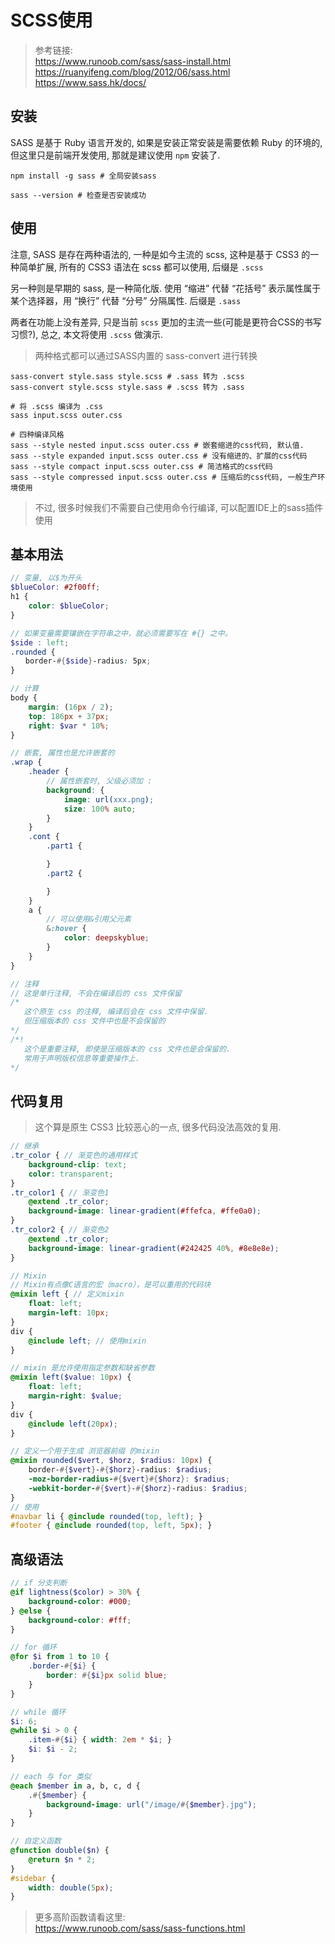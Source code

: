 # SCSS使用

> 参考链接:  
> https://www.runoob.com/sass/sass-install.html  
> https://ruanyifeng.com/blog/2012/06/sass.html  
> https://www.sass.hk/docs/  

## 安装

SASS 是基于 Ruby 语言开发的, 如果是安装正常安装是需要依赖 Ruby 的环境的, 但这里只是前端开发使用, 那就是建议使用 `npm` 安装了.

```shell
npm install -g sass # 全局安装sass

sass --version # 检查是否安装成功
```

## 使用

注意, SASS 是存在两种语法的, 一种是如今主流的 scss, 这种是基于 CSS3 的一种简单扩展, 所有的 CSS3 语法在 scss 都可以使用, 后缀是 `.scss`

另一种则是早期的 sass, 是一种简化版. 使用 “缩进” 代替 “花括号” 表示属性属于某个选择器，用 “换行” 代替 “分号” 分隔属性. 后缀是 `.sass`

两者在功能上没有差异, 只是当前 `scss` 更加的主流一些(可能是更符合CSS的书写习惯?), 总之, 本文将使用 `.scss` 做演示. 

> 两种格式都可以通过SASS内置的 sass-convert 进行转换

```shell
sass-convert style.sass style.scss # .sass 转为 .scss
sass-convert style.scss style.sass # .scss 转为 .sass

# 将 .scss 编译为 .css
sass input.scss outer.css

# 四种编译风格
sass --style nested input.scss outer.css # 嵌套缩进的css代码, 默认值.
sass --style expanded input.scss outer.css # 没有缩进的、扩展的css代码
sass --style compact input.scss outer.css # 简洁格式的css代码
sass --style compressed input.scss outer.css # 压缩后的css代码, 一般生产环境使用
```
> 不过, 很多时候我们不需要自己使用命令行编译, 可以配置IDE上的sass插件使用

## 基本用法

```scss
// 变量, 以$为开头
$blueColor: #2f00ff;
h1 {
    color: $blueColor;
}

// 如果变量需要镶嵌在字符串之中，就必须需要写在 #{} 之中。
$side : left;
.rounded {
　　border-#{$side}-radius: 5px;
}

// 计算
body {
    margin: (16px / 2);
    top: 186px + 37px;
    right: $var * 10%;
}

// 嵌套, 属性也是允许嵌套的
.wrap {
    .header {
        // 属性嵌套时, 父级必须加 : 
        background: {
            image: url(xxx.png);
            size: 100% auto;
        }
    }
    .cont {
        .part1 {

        }
        .part2 {

        }
    }
    a {
        // 可以使用&引用父元素
        &:hover {
            color: deepskyblue;
        }
    }
}

// 注释
// 这是单行注释, 不会在编译后的 css 文件保留
/* 
   这个原生 css 的注释, 编译后会在 css 文件中保留.
   但压缩版本的 css 文件中也是不会保留的
*/ 
/*!
   这个是重要注释, 即使是压缩版本的 css 文件也是会保留的.
   常用于声明版权信息等重要操作上.
*/ 
```

## 代码复用

> 这个算是原生 CSS3 比较恶心的一点, 很多代码没法高效的复用.

```scss
// 继承
.tr_color { // 渐变色的通用样式
    background-clip: text;
    color: transparent;
}
.tr_color1 { // 渐变色1
    @extend .tr_color;
    background-image: linear-gradient(#ffefca, #ffe0a0);
}
.tr_color2 { // 渐变色2
    @extend .tr_color;
    background-image: linear-gradient(#242425 40%, #8e8e8e);
}

// Mixin
// Mixin有点像C语言的宏（macro），是可以重用的代码块
@mixin left { // 定义mixin
    float: left;
    margin-left: 10px;
}
div { 
    @include left; // 使用mixin
}

// mixin 是允许使用指定参数和缺省参数
@mixin left($value: 10px) {
    float: left;
    margin-right: $value;
}
div {
    @include left(20px);
}

// 定义一个用于生成 浏览器前缀 的mixin
@mixin rounded($vert, $horz, $radius: 10px) {
    border-#{$vert}-#{$horz}-radius: $radius;
    -moz-border-radius-#{$vert}#{$horz}: $radius;
    -webkit-border-#{$vert}-#{$horz}-radius: $radius;
}
// 使用
#navbar li { @include rounded(top, left); }
#footer { @include rounded(top, left, 5px); }
```

## 高级语法

```scss
// if 分支判断
@if lightness($color) > 30% {
    background-color: #000;
} @else {
    background-color: #fff;
}

// for 循环
@for $i from 1 to 10 {
    .border-#{$i} {
        border: #{$i}px solid blue;
    }
}

// while 循环
$i: 6;
@while $i > 0 {
    .item-#{$i} { width: 2em * $i; }
    $i: $i - 2;
}

// each 与 for 类似
@each $member in a, b, c, d {
    .#{$member} {
        background-image: url("/image/#{$member}.jpg");
    }
}

// 自定义函数
@function double($n) {
    @return $n * 2;
}
#sidebar {
    width: double(5px);
}
```

> 更多高阶函数请看这里:   
> https://www.runoob.com/sass/sass-functions.html